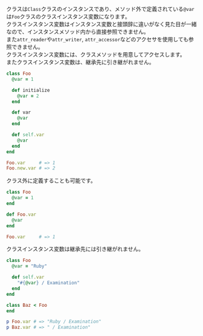 クラスは`Class`クラスのインスタンスであり、メソッド外で定義されている`@var`は`Foo`クラスのクラスインスタンス変数になります。  
クラスインスタンス変数はインスタンス変数と接頭辞に違いがなく見た目が一緒なので、インスタンスメソッド内から直接参照できません。  
また`attr_reader`や`attr_writer`, `attr_accessor`などのアクセサを使用しても参照できません。  
クラスインスタンス変数には、クラスメソッドを用意してアクセスします。  
またクラスインスタンス変数は、継承先に引き継がれません。

```ruby
class Foo
  @var = 1

  def initialize
    @var = 2
  end

  def var
    @var
  end

  def self.var
    @var
  end
end

Foo.var     # => 1
Foo.new.var # => 2
```

クラス外に定義することも可能です。

```ruby
class Foo
  @var = 1
end

def Foo.var
  @var
end

Foo.var     # => 1
```

クラスインスタンス変数は継承先には引き継がれません。

```ruby
class Foo
  @var = "Ruby"

  def self.var
    "#{@var} / Examination"
  end
end

class Baz < Foo
end

p Foo.var # => "Ruby / Examination"
p Baz.var # => " / Examination"
```